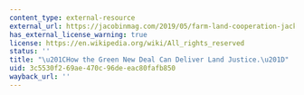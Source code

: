 ```yaml
---
content_type: external-resource
external_url: https://jacobinmag.com/2019/05/farm-land-cooperation-jackson-environmental-sustainability
has_external_license_warning: true
license: https://en.wikipedia.org/wiki/All_rights_reserved
status: ''
title: "\u201CHow the Green New Deal Can Deliver Land Justice.\u201D"
uid: 3c5530f2-69ae-470c-96de-eac80fafb850
wayback_url: ''
---
```

